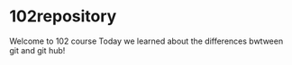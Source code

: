 # 102repository
Welcome to 102 course
Today we learned about the differences bwtween git and git hub!